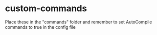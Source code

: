# custom-commands
Place these in the "commands" folder and remember to set AutoCompile commands to true in the config file

